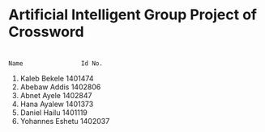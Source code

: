 # Artificial Intelligent Group Project of Crossword
#

    Name                Id No.
1. Kaleb Bekele        1401474
2. Abebaw Addis        1402806
3. Abnet Ayele         1402847
4. Hana Ayalew         1401373
5. Daniel Hailu        1401119
6. Yohannes Eshetu     1402037
